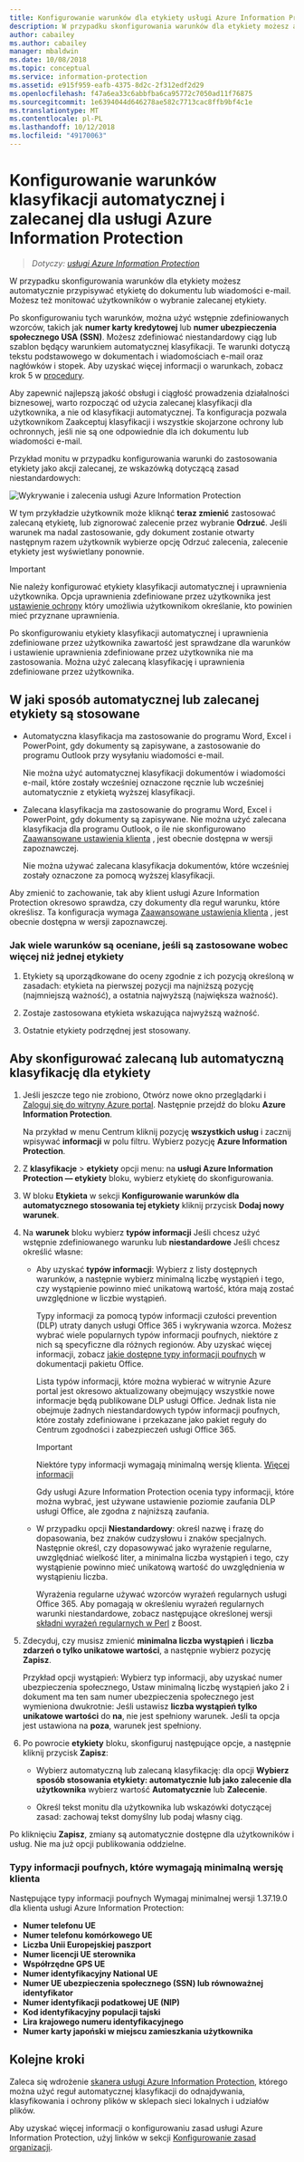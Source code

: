 ```yaml
---
title: Konfigurowanie warunków dla etykiety usługi Azure Information Protection
description: W przypadku skonfigurowania warunków dla etykiety możesz automatycznie przypisywać etykietę do dokumentu lub wiadomości e-mail. Możesz też monitować użytkowników o wybranie zalecanej etykiety.
author: cabailey
ms.author: cabailey
manager: mbaldwin
ms.date: 10/08/2018
ms.topic: conceptual
ms.service: information-protection
ms.assetid: e915f959-eafb-4375-8d2c-2f312edf2d29
ms.openlocfilehash: f47a6ea33c6abbfba6ca95772c7050ad11f76875
ms.sourcegitcommit: 1e6394044d646278ae582c7713cac8ffb9bf4c1e
ms.translationtype: MT
ms.contentlocale: pl-PL
ms.lasthandoff: 10/12/2018
ms.locfileid: "49170063"
---
```

# <a name="how-to-configure-conditions-for-automatic-and-recommended-classification-for-azure-information-protection"></a>Konfigurowanie warunków klasyfikacji automatycznej i zalecanej dla usługi Azure Information Protection

>*Dotyczy: [usługi Azure Information Protection](https://azure.microsoft.com/pricing/details/information-protection)*

W przypadku skonfigurowania warunków dla etykiety możesz automatycznie przypisywać etykietę do dokumentu lub wiadomości e-mail. Możesz też monitować użytkowników o wybranie zalecanej etykiety. 

Po skonfigurowaniu tych warunków, można użyć wstępnie zdefiniowanych wzorców, takich jak **numer karty kredytowej** lub **numer ubezpieczenia społecznego USA (SSN)**. Możesz zdefiniować niestandardowy ciąg lub szablon będący warunkiem automatycznej klasyfikacji. Te warunki dotyczą tekstu podstawowego w dokumentach i wiadomościach e-mail oraz nagłówków i stopek. Aby uzyskać więcej informacji o warunkach, zobacz krok 5 w [procedury](#to-configure-recommended-or-automatic-classification-for-a-label).

Aby zapewnić najlepszą jakość obsługi i ciągłość prowadzenia działalności biznesowej, warto rozpocząć od użycia zalecanej klasyfikacji dla użytkownika, a nie od klasyfikacji automatycznej. Ta konfiguracja pozwala użytkownikom Zaakceptuj klasyfikacji i wszystkie skojarzone ochrony lub ochronnych, jeśli nie są one odpowiednie dla ich dokumentu lub wiadomości e-mail.

Przykład monitu w przypadku konfigurowania warunki do zastosowania etykiety jako akcji zalecanej, ze wskazówką dotyczącą zasad niestandardowych:

![Wykrywanie i zalecenia usługi Azure Information Protection](./media/info-protect-recommend-calloutsv2.png)

W tym przykładzie użytkownik może kliknąć **teraz zmienić** zastosować zalecaną etykietę, lub zignorować zalecenie przez wybranie **Odrzuć**. Jeśli warunek ma nadal zastosowanie, gdy dokument zostanie otwarty następnym razem użytkownik wybierze opcję Odrzuć zalecenia, zalecenie etykiety jest wyświetlany ponownie. 

> [!IMPORTANT]
>Nie należy konfigurować etykiety klasyfikacji automatycznej i uprawnienia użytkownika. Opcja uprawnienia zdefiniowane przez użytkownika jest [ustawienie ochrony](configure-policy-protection.md) który umożliwia użytkownikom określanie, kto powinien mieć przyznane uprawnienia.
>
>Po skonfigurowaniu etykiety klasyfikacji automatycznej i uprawnienia zdefiniowane przez użytkownika zawartość jest sprawdzane dla warunków i ustawienie uprawnienia zdefiniowane przez użytkownika nie ma zastosowania. Można użyć zalecaną klasyfikację i uprawnienia zdefiniowane przez użytkownika.

## <a name="how-automatic-or-recommended-labels-are-applied"></a>W jaki sposób automatycznej lub zalecanej etykiety są stosowane

- Automatyczna klasyfikacja ma zastosowanie do programu Word, Excel i PowerPoint, gdy dokumenty są zapisywane, a zastosowanie do programu Outlook przy wysyłaniu wiadomości e-mail. 
    
    Nie można użyć automatycznej klasyfikacji dokumentów i wiadomości e-mail, które zostały wcześniej oznaczone ręcznie lub wcześniej automatycznie z etykietą wyższej klasyfikacji. 

- Zalecana klasyfikacja ma zastosowanie do programu Word, Excel i PowerPoint, gdy dokumenty są zapisywane. Nie można użyć zalecana klasyfikacja dla programu Outlook, o ile nie skonfigurowano [Zaawansowane ustawienia klienta](./rms-client/client-admin-guide-customizations.md#enable-recommended-classification-in-outlook) , jest obecnie dostępna w wersji zapoznawczej.
    
    Nie można używać zalecana klasyfikacja dokumentów, które wcześniej zostały oznaczone za pomocą wyższej klasyfikacji. 

Aby zmienić to zachowanie, tak aby klient usługi Azure Information Protection okresowo sprawdza, czy dokumenty dla reguł warunku, które określisz. Ta konfiguracja wymaga [Zaawansowane ustawienia klienta](./rms-client/client-admin-guide-customizations.md#turn-on-classification-to-run-continuously-in-the-background) , jest obecnie dostępna w wersji zapoznawczej.

### <a name="how-multiple-conditions-are-evaluated-when-they-apply-to-more-than-one-label"></a>Jak wiele warunków są oceniane, jeśli są zastosowane wobec więcej niż jednej etykiety

1. Etykiety są uporządkowane do oceny zgodnie z ich pozycją określoną w zasadach: etykieta na pierwszej pozycji ma najniższą pozycję (najmniejszą ważność), a ostatnia najwyższą (największa ważność).

2. Zostaje zastosowana etykieta wskazująca najwyższą ważność.
 
3. Ostatnie etykiety podrzędnej jest stosowany.


## <a name="to-configure-recommended-or-automatic-classification-for-a-label"></a>Aby skonfigurować zalecaną lub automatyczną klasyfikację dla etykiety

1. Jeśli jeszcze tego nie zrobiono, Otwórz nowe okno przeglądarki i [Zaloguj się do witryny Azure portal](configure-policy.md#signing-in-to-the-azure-portal). Następnie przejdź do bloku **Azure Information Protection**. 
    
    Na przykład w menu Centrum kliknij pozycję **wszystkich usług** i zacznij wpisywać **informacji** w polu filtru. Wybierz pozycję **Azure Information Protection**.

2. Z **klasyfikacje** > **etykiety** opcji menu: na **usługi Azure Information Protection — etykiety** bloku, wybierz etykietę do skonfigurowania.

3. W bloku **Etykieta** w sekcji **Konfigurowanie warunków dla automatycznego stosowania tej etykiety** kliknij przycisk **Dodaj nowy warunek**.

4. Na **warunek** bloku wybierz **typów informacji** Jeśli chcesz użyć wstępnie zdefiniowanego warunku lub **niestandardowe** Jeśli chcesz określić własne:
    - Aby uzyskać **typów informacji**: Wybierz z listy dostępnych warunków, a następnie wybierz minimalną liczbę wystąpień i tego, czy wystąpienie powinno mieć unikatową wartość, która mają zostać uwzględnione w liczbie wystąpień.
        
        Typy informacji za pomocą typów informacji czułości prevention (DLP) utraty danych usługi Office 365 i wykrywania wzorca. Możesz wybrać wiele popularnych typów informacji poufnych, niektóre z nich są specyficzne dla różnych regionów. Aby uzyskać więcej informacji, zobacz [jakie dostępne typy informacji poufnych](https://support.office.com/article/What-the-sensitive-information-types-look-for-fd505979-76be-4d9f-b459-abef3fc9e86b) w dokumentacji pakietu Office.
        
        Lista typów informacji, które można wybierać w witrynie Azure portal jest okresowo aktualizowany obejmujący wszystkie nowe informacje będą publikowane DLP usługi Office. Jednak lista nie obejmuje żadnych niestandardowych typów informacji poufnych, które zostały zdefiniowane i przekazane jako pakiet reguły do Centrum zgodności i zabezpieczeń usługi Office 365.
        
        > [!IMPORTANT]
        > Niektóre typy informacji wymagają minimalną wersję klienta. [Więcej informacji](#sensitive-information-types-that-require-a-minimum-version-of-the-client) 
        
        Gdy usługi Azure Information Protection ocenia typy informacji, które można wybrać, jest używane ustawienie poziomie zaufania DLP usługi Office, ale zgodna z najniższą zaufania.
    
    - W przypadku opcji **Niestandardowy**: określ nazwę i frazę do dopasowania, bez znaków cudzysłowu i znaków specjalnych. Następnie określ, czy dopasowywać jako wyrażenie regularne, uwzględniać wielkość liter, a minimalna liczba wystąpień i tego, czy wystąpienie powinno mieć unikatową wartość do uwzględnienia w wystąpieniu liczba.
        
        Wyrażenia regularne używać wzorców wyrażeń regularnych usługi Office 365. Aby pomagają w określeniu wyrażeń regularnych warunki niestandardowe, zobacz następujące określonej wersji [składni wyrażeń regularnych w Perl](https://www.boost.org/doc/libs/1_37_0/libs/regex/doc/html/boost_regex/syntax/perl_syntax.html) z Boost.
        
5. Zdecyduj, czy musisz zmienić **minimalna liczba wystąpień** i **liczba zdarzeń o tylko unikatowe wartości**, a następnie wybierz pozycję **Zapisz**. 
    
    Przykład opcji wystąpień: Wybierz typ informacji, aby uzyskać numer ubezpieczenia społecznego, Ustaw minimalną liczbę wystąpień jako 2 i dokument ma ten sam numer ubezpieczenia społecznego jest wymieniona dwukrotnie: Jeśli ustawisz **liczba wystąpień tylko unikatowe wartości** do **na**, nie jest spełniony warunek. Jeśli ta opcja jest ustawiona na **poza**, warunek jest spełniony.

6. Po powrocie **etykiety** bloku, skonfiguruj następujące opcje, a następnie kliknij przycisk **Zapisz**:
    
    - Wybierz automatyczną lub zalecaną klasyfikację: dla opcji **Wybierz sposób stosowania etykiety: automatycznie lub jako zalecenie dla użytkownika** wybierz wartość **Automatycznie** lub **Zalecenie**.
    
    - Określ tekst monitu dla użytkownika lub wskazówki dotyczącej zasad: zachowaj tekst domyślny lub podaj własny ciąg.

Po kliknięciu **Zapisz**, zmiany są automatycznie dostępne dla użytkowników i usług. Nie ma już opcji publikowania oddzielne.

### <a name="sensitive-information-types-that-require-a-minimum-version-of-the-client"></a>Typy informacji poufnych, które wymagają minimalną wersję klienta

Następujące typy informacji poufnych Wymagaj minimalnej wersji 1.37.19.0 dla klienta usługi Azure Information Protection:

- **Numer telefonu UE**
- **Numer telefonu komórkowego UE**
- **Liczba Unii Europejskiej paszport**
- **Numer licencji UE sterownika**
- **Współrzędne GPS UE**
- **Numer identyfikacyjny National UE**
- **Numer UE ubezpieczenia społecznego (SSN) lub równoważnej identyfikator**
- **Numer identyfikacji podatkowej UE (NIP)**
- **Kod identyfikacyjny populacji tajski**
- **Lira krajowego numeru identyfikacyjnego**
- **Numer karty japoński w miejscu zamieszkania użytkownika**


## <a name="next-steps"></a>Kolejne kroki

Zaleca się wdrożenie [skanera usługi Azure Information Protection](deploy-aip-scanner.md), którego można użyć reguł automatycznej klasyfikacji do odnajdywania, klasyfikowania i ochrony plików w sklepach sieci lokalnych i udziałów plików.  

Aby uzyskać więcej informacji o konfigurowaniu zasad usługi Azure Information Protection, użyj linków w sekcji [Konfigurowanie zasad organizacji](configure-policy.md#configuring-your-organizations-policy).


